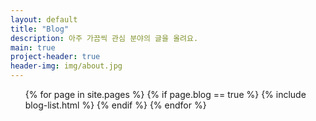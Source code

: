 ```yaml
---
layout: default
title: "Blog"
description: 아주 가끔씩 관심 분야의 글을 올려요.
main: true
project-header: true
header-img: img/about.jpg
---
```


<ul class="catalogue">
{% for page in site.pages %}
{% if page.blog == true %}
{% include blog-list.html %}
{% endif %}
{% endfor %}
</ul>

